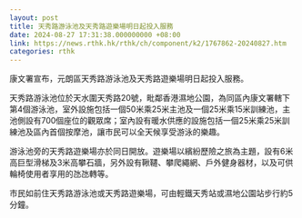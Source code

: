 ```yaml
---
layout: post
title: 天秀路游泳池及天秀路遊樂場明日起投入服務
date: 2024-08-27 17:31:38.000000000 +08:00
link: https://news.rthk.hk/rthk/ch/component/k2/1767862-20240827.htm
categories: rthk
---
```


康文署宣布，元朗區天秀路游泳池及天秀路遊樂場明日起投入服務。

天秀路游泳池位於天水圍天秀路20號，毗鄰香港濕地公園，為同區內康文署轄下第4個游泳池，室外設施包括一個50米乘25米主池及一個25米乘15米訓練池，主池側設有700個座位的觀眾席；室內設有暖水供應的設施包括一個25米乘25米訓練池及區內首個按摩池，讓市民可以全天候享受游泳的樂趣。

游泳池旁的天秀路遊樂場亦於同日開放。遊樂場以繽紛歷險之旅為主題，設有6米高巨型滑梯及3米高攀石牆，另外設有鞦韆、攀爬繩網、戶外健身器材，以及可供輪椅使用者享用的氹氹轉等。

市民如前住天秀路游泳池或天秀路遊樂場，可由輕鐵天秀站或濕地公園站步行約5分鐘。

